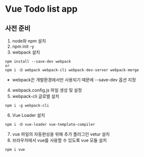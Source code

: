 # Vue Todo list app

## 사전 준비

1. node와 npm 설치
2. npm init -y
3. webpack 설치
```
npm install --save-dev webpack
or
npm i -D webpack webpack-cli webpack-dev-server webpack-merge
```
  - webpack은 개발환경에서만 사용되기 때문에 --save-dev 옵션 지정
4. webpack.config.js 파일 생성 및 설정
5. webpack-cli 글로벌 설치
```
npm i -g webpack-cli
```
6. Vue Loader 설치
```
npm i -D vue-loader vue-template-compiler
```
7. vue 파일의 자동완성을 위해 추가 플러그인 vetur 설치
8. 브라우저에서 vue를 사용할 수 있도록 vue 모듈 설치
```
npm i vue
```
